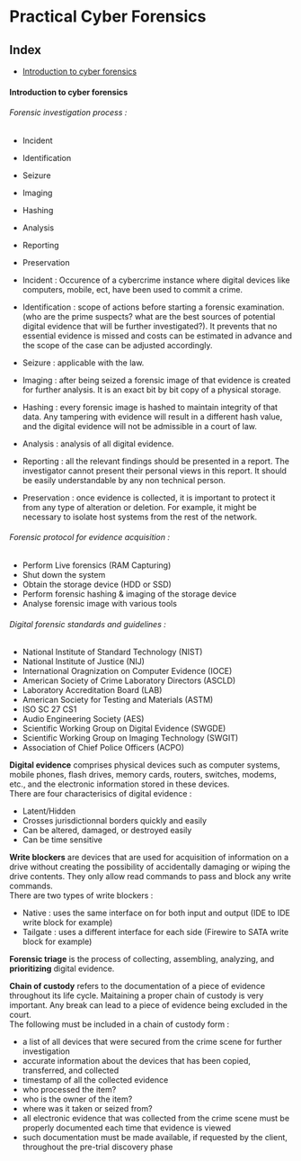 # Practical Cyber Forensics

## Index 
- [Introduction to cyber forensics](#introduction-to-cyber-forensics)

#### Introduction to cyber forensics

###### Forensic investigation process :<br>
- Incident
- Identification
- Seizure
- Imaging
- Hashing
- Analysis
- Reporting
- Preservation

- Incident : Occurence of a cybercrime instance where digital devices like computers, mobile, ect, have been used to commit a crime.<br>

- Identification : scope of actions before starting a forensic examination. (who are the prime suspects? what are the best sources of potential digital evidence that will be further investigated?).
                   It prevents that no essential evidence is missed and costs can be estimated in advance and the scope of the case can be adjusted accordingly.<br>

- Seizure : applicable with the law.<br>

- Imaging : after being seized a forensic image of that evidence is created for further analysis. It is an exact bit by bit copy of a physical storage.<br>

- Hashing : every forensic image is hashed to maintain integrity of that data. Any tampering with evidence will result in a different hash value, and the digital evidence will not be admissible in a court of law.<br>

- Analysis : analysis of all digital evidence.<br>

- Reporting : all the relevant findings should be presented in a report. The investigator cannot present their personal views in this report. It should be easily understandable by any non technical person.<br>

- Preservation : once evidence is collected, it is important to protect it from any type of alteration or deletion. For example, it might be necessary to isolate host systems from the rest of the network.<br>

###### Forensic protocol for evidence acquisition :<br>
- Perform Live forensics (RAM Capturing)
- Shut down the system
- Obtain the storage device (HDD or SSD)
- Perform forensic hashing & imaging of the storage device
- Analyse forensic image with various tools

###### Digital forensic standards and guidelines :<br>
- National Institute of Standard Technology (NIST)
- National Institute of Justice (NIJ)
- International Oragnization on Computer Evidence (IOCE)
- American Society of Crime Laboratory Directors (ASCLD)
- Laboratory Accreditation Board (LAB)
- American Society for Testing and Materials (ASTM)
- ISO SC 27 CS1
- Audio Engineering Society (AES)
- Scientific Working Group on Digital Evidence (SWGDE)
- Scientific Working Group on Imaging Technology (SWGIT)
- Association of Chief Police Officers (ACPO)

**Digital evidence** comprises physical devices such as computer systems, mobile phones, flash drives, memory cards, routers, switches, modems, etc., and the electronic information stored in these devices.<br>
There are four characterisics of digital evidence :
- Latent/Hidden
- Crosses jurisdictionnal borders quickly and easily
- Can be altered, damaged, or destroyed easily
- Can be time sensitive

**Write blockers** are devices that are used for acquisition of information on a drive without creating the possibility of accidentally damaging or wiping the drive contents. They only allow read commands to pass and block any write commands.<br>
There are two types of write blockers :
- Native : uses the same interface on for both input and output (IDE to IDE write block for example)
- Tailgate : uses a different interface for each side (Firewire to SATA write block for example)

**Forensic triage** is the process of collecting, assembling, analyzing, and **prioritizing** digital evidence.<br>

**Chain of custody** refers to the documentation of a piece of evidence throughout its life cycle. Maitaining a proper chain of custody is very important. Any break can lead to a piece of evidence being excluded in the court.<br>
The following must be included in a chain of custody form :
- a list of all devices that were secured from the crime scene for further investigation
- accurate information about the devices that has been copied, transferred, and collected
- timestamp of all the collected evidence
- who processed the item?
- who is the owner of the item?
- where was it taken or seized from?
- all electronic evidence that was collected from the crime scene must be properly documented each time that evidence is viewed
- such documentation must be made available, if requested by the client, throughout the pre-trial discovery phase

